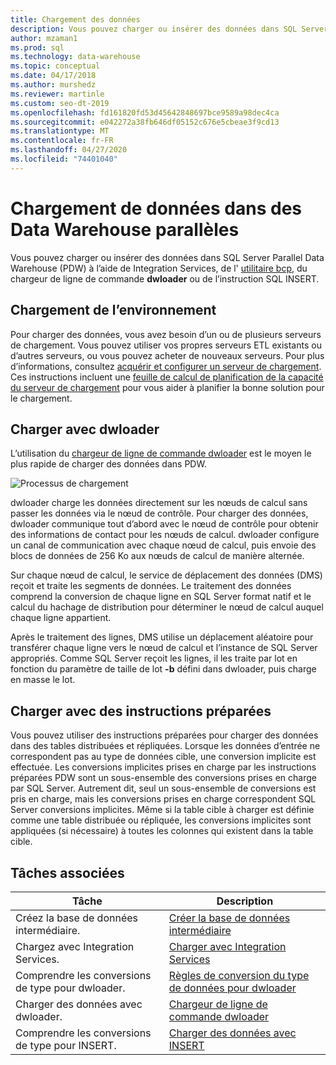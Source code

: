 ```yaml
---
title: Chargement des données
description: Vous pouvez charger ou insérer des données dans SQL Server Parallel Data Warehouse (PDW) à l’aide de Integration Services, de l’utilitaire bcp, de dwloader ou de l’instruction SQL INSERT.
author: mzaman1
ms.prod: sql
ms.technology: data-warehouse
ms.topic: conceptual
ms.date: 04/17/2018
ms.author: murshedz
ms.reviewer: martinle
ms.custom: seo-dt-2019
ms.openlocfilehash: fd161820fd53d45642848697bce9589a98dec4ca
ms.sourcegitcommit: e042272a38fb646df05152c676e5cbeae3f9cd13
ms.translationtype: MT
ms.contentlocale: fr-FR
ms.lasthandoff: 04/27/2020
ms.locfileid: "74401040"
---
```

# <a name="loading-data-into-parallel-data-warehouse"></a>Chargement de données dans des Data Warehouse parallèles
Vous pouvez charger ou insérer des données dans SQL Server Parallel Data Warehouse (PDW) à l’aide de Integration Services, de l' [utilitaire bcp](../tools/bcp-utility.md), du chargeur de ligne de commande **dwloader** ou de l’instruction SQL INSERT.  

## <a name="loading-environment"></a>Chargement de l’environnement  
Pour charger des données, vous avez besoin d’un ou de plusieurs serveurs de chargement. Vous pouvez utiliser vos propres serveurs ETL existants ou d’autres serveurs, ou vous pouvez acheter de nouveaux serveurs. Pour plus d’informations, consultez [acquérir et configurer un serveur de chargement](acquire-and-configure-loading-server.md). Ces instructions incluent une [feuille de calcul de planification de la capacité du serveur de chargement](loading-server-capacity-planning-worksheet.md) pour vous aider à planifier la bonne solution pour le chargement.  
  
## <a name="load-with-dwloader"></a>Charger avec dwloader  
L’utilisation du [chargeur de ligne de commande dwloader](dwloader.md) est le moyen le plus rapide de charger des données dans PDW.  
  
![Processus de chargement](media/loading-process.png "Chargement du processus")  
  
dwloader charge les données directement sur les nœuds de calcul sans passer les données via le nœud de contrôle. Pour charger des données, dwloader communique tout d’abord avec le nœud de contrôle pour obtenir des informations de contact pour les nœuds de calcul. dwloader configure un canal de communication avec chaque nœud de calcul, puis envoie des blocs de données de 256 Ko aux nœuds de calcul de manière alternée.  
  
Sur chaque nœud de calcul, le service de déplacement des données (DMS) reçoit et traite les segments de données. Le traitement des données comprend la conversion de chaque ligne en SQL Server format natif et le calcul du hachage de distribution pour déterminer le nœud de calcul auquel chaque ligne appartient.  
  
Après le traitement des lignes, DMS utilise un déplacement aléatoire pour transférer chaque ligne vers le nœud de calcul et l’instance de SQL Server appropriés. Comme SQL Server reçoit les lignes, il les traite par lot en fonction du paramètre de taille de lot **-b** défini dans dwloader, puis charge en masse le lot.  

## <a name="load-with-prepared-statements"></a>Charger avec des instructions préparées

Vous pouvez utiliser des instructions préparées pour charger des données dans des tables distribuées et répliquées. Lorsque les données d’entrée ne correspondent pas au type de données cible, une conversion implicite est effectuée. Les conversions implicites prises en charge par les instructions préparées PDW sont un sous-ensemble des conversions prises en charge par SQL Server. Autrement dit, seul un sous-ensemble de conversions est pris en charge, mais les conversions prises en charge correspondent SQL Server conversions implicites. Même si la table cible à charger est définie comme une table distribuée ou répliquée, les conversions implicites sont appliquées (si nécessaire) à toutes les colonnes qui existent dans la table cible. 

<!-- MISSING LINK
For more information, see [Prepared statements](prepared-statements.md).
-->
  
## <a name="related-tasks"></a>Tâches associées  
  
|Tâche|Description|  
|--------|---------------|  
|Créez la base de données intermédiaire.|[Créer la base de données intermédiaire](staging-database.md)|  
|Chargez avec Integration Services.|[Charger avec Integration Services](load-with-ssis.md)|  
|Comprendre les conversions de type pour dwloader.|[Règles de conversion du type de données pour dwloader](dwloader-data-type-conversion-rules.md)|  
|Charger des données avec dwloader.|[Chargeur de ligne de commande dwloader](dwloader.md)|  
|Comprendre les conversions de type pour INSERT.|[Charger des données avec INSERT](load-with-insert.md)|  
 
<!-- MISSING LINKS
## See Also  
[Grant permissions to load data](grant-permissions-to-load-data.md)  
[Common metadata query examles](metadata-query-examples.md)  
  
-->
